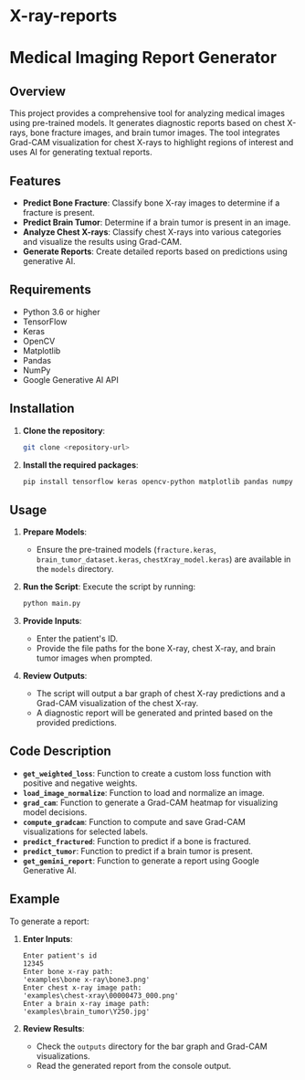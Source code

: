 # X-ray-reports


# Medical Imaging Report Generator

## Overview

This project provides a comprehensive tool for analyzing medical images using pre-trained models. It generates diagnostic reports based on chest X-rays, bone fracture images, and brain tumor images. The tool integrates Grad-CAM visualization for chest X-rays to highlight regions of interest and uses AI for generating textual reports.

## Features

- **Predict Bone Fracture**: Classify bone X-ray images to determine if a fracture is present.
- **Predict Brain Tumor**: Determine if a brain tumor is present in an image.
- **Analyze Chest X-rays**: Classify chest X-rays into various categories and visualize the results using Grad-CAM.
- **Generate Reports**: Create detailed reports based on predictions using generative AI.

## Requirements

- Python 3.6 or higher
- TensorFlow
- Keras
- OpenCV
- Matplotlib
- Pandas
- NumPy
- Google Generative AI API

## Installation

1. **Clone the repository**:
   ```bash
   git clone <repository-url>
   ```

2. **Install the required packages**:
   ```bash
   pip install tensorflow keras opencv-python matplotlib pandas numpy google-generativeai
   ```

## Usage

1. **Prepare Models**:
   - Ensure the pre-trained models (`fracture.keras`, `brain_tumor_dataset.keras`, `chestXray_model.keras`) are available in the `models` directory.

2. **Run the Script**:
   Execute the script by running:
   ```bash
   python main.py
   ```

3. **Provide Inputs**:
   - Enter the patient's ID.
   - Provide the file paths for the bone X-ray, chest X-ray, and brain tumor images when prompted.

4. **Review Outputs**:
   - The script will output a bar graph of chest X-ray predictions and a Grad-CAM visualization of the chest X-ray.
   - A diagnostic report will be generated and printed based on the provided predictions.

## Code Description

- **`get_weighted_loss`**: Function to create a custom loss function with positive and negative weights.
- **`load_image_normalize`**: Function to load and normalize an image.
- **`grad_cam`**: Function to generate a Grad-CAM heatmap for visualizing model decisions.
- **`compute_gradcam`**: Function to compute and save Grad-CAM visualizations for selected labels.
- **`predict_fractured`**: Function to predict if a bone is fractured.
- **`predict_tumor`**: Function to predict if a brain tumor is present.
- **`get_gemini_report`**: Function to generate a report using Google Generative AI.

## Example

To generate a report:

1. **Enter Inputs**:
   ```
   Enter patient's id
   12345
   Enter bone x-ray path:
   'examples\bone x-ray\bone3.png'
   Enter chest x-ray image path:
   'examples\chest-xray\00000473_000.png'
   Enter a brain x-ray image path:
   'examples\brain_tumor\Y250.jpg'
   ```

2. **Review Results**:
   - Check the `outputs` directory for the bar graph and Grad-CAM visualizations.
   - Read the generated report from the console output.


